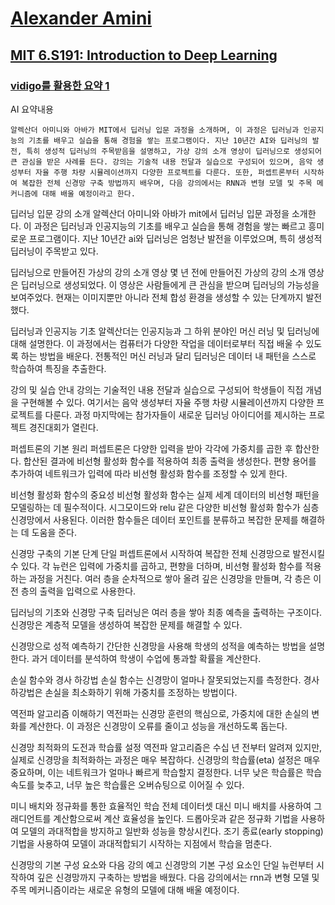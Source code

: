 # [Alexander Amini](https://www.youtube.com/@AAmini)

## [MIT 6.S191: Introduction to Deep Learning](https://www.youtube.com/playlist?list=PLtBw6njQRU-rwp5__7C0oIVt26ZgjG9NI)


### [vidigo를 활용한 요약 1](https://vidigo.ai/share/summary/84e19301bb01)

AI 요약내용

    알렉산더 아미니와 아바가 MIT에서 딥러닝 입문 과정을 소개하며, 이 과정은 딥러닝과 인공지능의 기초를 배우고 실습을 통해 경험을 쌓는 프로그램이다. 지난 10년간 AI와 딥러닝의 발전, 특히 생성적 딥러닝의 주목받음을 설명하고, 가상 강의 소개 영상이 딥러닝으로 생성되어 큰 관심을 받은 사례를 든다. 강의는 기술적 내용 전달과 실습으로 구성되어 있으며, 음악 생성부터 자율 주행 차량 시뮬레이션까지 다양한 프로젝트를 다룬다. 또한, 퍼셉트론부터 시작하여 복잡한 전체 신경망 구축 방법까지 배우며, 다음 강의에서는 RNN과 변형 모델 및 주목 메커니즘에 대해 배울 예정이라고 한다.

딥러닝 입문 강의 소개
    알렉산더 아미니와 아바가 mit에서 딥러닝 입문 과정을 소개한다.
    이 과정은 딥러닝과 인공지능의 기초를 배우고 실습을 통해 경험을 쌓는 빠르고 흥미로운 프로그램이다.
    지난 10년간 ai와 딥러닝은 엄청난 발전을 이루었으며, 특히 생성적 딥러닝이 주목받고 있다.

딥러닝으로 만들어진 가상의 강의 소개 영상
    몇 년 전에 만들어진 가상의 강의 소개 영상은 딥러닝으로 생성되었다.
    이 영상은 사람들에게 큰 관심을 받으며 딥러닝의 가능성을 보여주었다.
    현재는 이미지뿐만 아니라 전체 합성 환경을 생성할 수 있는 단계까지 발전했다.

딥러닝과 인공지능 기초
    알렉산더는 인공지능과 그 하위 분야인 머신 러닝 및 딥러닝에 대해 설명한다.
    이 과정에서는 컴퓨터가 다양한 작업을 데이터로부터 직접 배울 수 있도록 하는 방법을 배운다.
    전통적인 머신 러닝과 달리 딥러닝은 데이터 내 패턴을 스스로 학습하여 특징을 추출한다.

강의 및 실습 안내
    강의는 기술적인 내용 전달과 실습으로 구성되어 학생들이 직접 개념을 구현해볼 수 있다.
    여기서는 음악 생성부터 자율 주행 차량 시뮬레이션까지 다양한 프로젝트를 다룬다.
    과정 마지막에는 참가자들이 새로운 딥러닝 아이디어를 제시하는 프로젝트 경진대회가 열린다.

퍼셉트론의 기본 원리
    퍼셉트론은 다양한 입력을 받아 각각에 가중치를 곱한 후 합산한다.
    합산된 결과에 비선형 활성화 함수를 적용하여 최종 출력을 생성한다.
    편향 용어를 추가하여 네트워크가 입력에 따라 비선형 활성화 함수를 조정할 수 있게 한다.

비선형 활성화 함수의 중요성
    비선형 활성화 함수는 실제 세계 데이터의 비선형 패턴을 모델링하는 데 필수적이다.
    시그모이드와 relu 같은 다양한 비선형 활성화 함수가 심층 신경망에서 사용된다.
    이러한 함수들은 데이터 포인트를 분류하고 복잡한 문제를 해결하는 데 도움을 준다.

신경망 구축의 기본 단계
    단일 퍼셉트론에서 시작하여 복잡한 전체 신경망으로 발전시킬 수 있다.
    각 뉴런은 입력에 가중치를 곱하고, 편향을 더하며, 비선형 활성화 함수를 적용하는 과정을 거친다.
    여러 층을 순차적으로 쌓아 올려 깊은 신경망을 만들며, 각 층은 이전 층의 출력을 입력으로 사용한다.

딥러닝의 기초와 신경망 구축
    딥러닝은 여러 층을 쌓아 최종 예측을 출력하는 구조이다.
    신경망은 계층적 모델을 생성하여 복잡한 문제를 해결할 수 있다.

신경망으로 성적 예측하기
    간단한 신경망을 사용해 학생의 성적을 예측하는 방법을 설명한다.
    과거 데이터를 분석하여 학생이 수업에 통과할 확률을 계산한다.

손실 함수와 경사 하강법
    손실 함수는 신경망이 얼마나 잘못되었는지를 측정한다.
    경사 하강법은 손실을 최소화하기 위해 가중치를 조정하는 방법이다.

역전파 알고리즘 이해하기
    역전파는 신경망 훈련의 핵심으로, 가중치에 대한 손실의 변화를 계산한다.
    이 과정은 신경망이 오류를 줄이고 성능을 개선하도록 돕는다.

신경망 최적화의 도전과 학습률 설정
    역전파 알고리즘은 수십 년 전부터 알려져 있지만, 실제로 신경망을 최적화하는 과정은 매우 복잡하다.
    신경망의 학습률(eta) 설정은 매우 중요하며, 이는 네트워크가 얼마나 빠르게 학습할지 결정한다.
    너무 낮은 학습률은 학습 속도를 늦추고, 너무 높은 학습률은 오버슈팅으로 이어질 수 있다.

미니 배치와 정규화를 통한 효율적인 학습
    전체 데이터셋 대신 미니 배치를 사용하여 그래디언트를 계산함으로써 계산 효율성을 높인다.
    드롭아웃과 같은 정규화 기법을 사용하여 모델의 과대적합을 방지하고 일반화 성능을 향상시킨다.
    조기 종료(early stopping) 기법을 사용하여 모델이 과대적합되기 시작하는 지점에서 학습을 멈춘다.

신경망의 기본 구성 요소와 다음 강의 예고
    신경망의 기본 구성 요소인 단일 뉴런부터 시작하여 깊은 신경망까지 구축하는 방법을 배웠다.
    다음 강의에서는 rnn과 변형 모델 및 주목 메커니즘이라는 새로운 유형의 모델에 대해 배울 예정이다.

